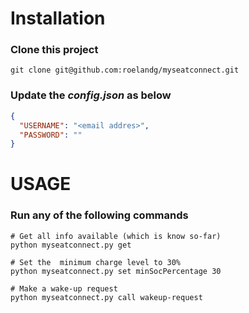 
# Installation

### Clone this project
```shell
git clone git@github.com:roelandg/myseatconnect.git
```
### Update the *config.json* as below

```json
{
  "USERNAME": "<email addres>",
  "PASSWORD": ""
}
```

# USAGE

### Run any of the following commands

```shell
# Get all info available (which is know so-far)
python myseatconnect.py get 

# Set the  minimum charge level to 30%
python myseatconnect.py set minSocPercentage 30

# Make a wake-up request
python myseatconnect.py call wakeup-request
```